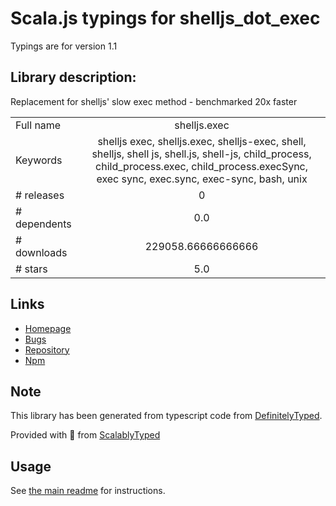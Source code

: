 
# Scala.js typings for shelljs_dot_exec

Typings are for version 1.1

## Library description:
Replacement for shelljs' slow exec method - benchmarked 20x faster

|                    |                 |
| ------------------ | :-------------: |
| Full name          | shelljs.exec |
| Keywords           | shelljs exec, shelljs.exec, shelljs-exec, shell, shelljs, shell js, shell.js, shell-js, child_process, child_process.exec, child_process.execSync, exec sync, exec.sync, exec-sync, bash, unix |
| # releases         | 0 |
| # dependents       | 0.0 |
| # downloads        | 229058.66666666666 |
| # stars            | 5.0 |

## Links
- [Homepage](https://github.com/danday74/shelljs.exec#readme)
- [Bugs](https://github.com/danday74/shelljs.exec/issues)
- [Repository](https://github.com/danday74/shelljs.exec)
- [Npm](https://www.npmjs.com/package/shelljs.exec)
    


## Note
This library has been generated from typescript code from [DefinitelyTyped](https://definitelytyped.org).

Provided with :purple_heart: from [ScalablyTyped](https://github.com/oyvindberg/ScalablyTyped)

## Usage
See [the main readme](../../readme.md) for instructions.


